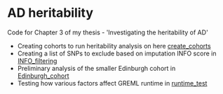 # AD heritability

Code for Chapter 3 of my thesis - 'Investigating the heritability of AD'

- Creating cohorts to run heritability analysis on here [create_cohorts](create_cohorts)
- Creating a list of SNPs to exclude based on imputation INFO score in [INFO_filtering](INFO_filtering)
- Preliminary analysis of the smaller Edinburgh cohort in [Edinburgh_cohort](Edinburgh_cohort)
- Testing how various factors affect GREML runtime in [runtime_test](runtime_test)
